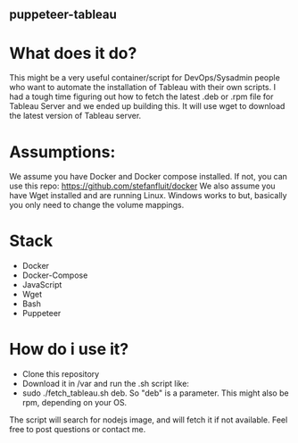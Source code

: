 ## puppeteer-tableau

# What does it do?
This might be a very useful container/script for DevOps/Sysadmin people who want to automate the installation of Tableau with their own scripts. I had a tough time figuring out how to fetch the latest .deb or .rpm file for Tableau Server and we ended up building this. It will use wget to download the latest version of Tableau server.

# Assumptions:
We assume you have Docker and Docker compose installed. If not, you can use this repo: https://github.com/stefanfluit/docker
We also assume you have Wget installed and are running Linux. Windows works to but, basically you only need to change the volume mappings. 

# Stack
- Docker
- Docker-Compose
- JavaScript
- Wget
- Bash
- Puppeteer

# How do i use it?
- Clone this repository
- Download it in /var and run the .sh script like: 
- sudo ./fetch_tableau.sh deb. So "deb" is a parameter. This might also be rpm, depending on your OS. 
  
The script will search for nodejs image, and will fetch it if not available. 
Feel free to post questions or contact me. 